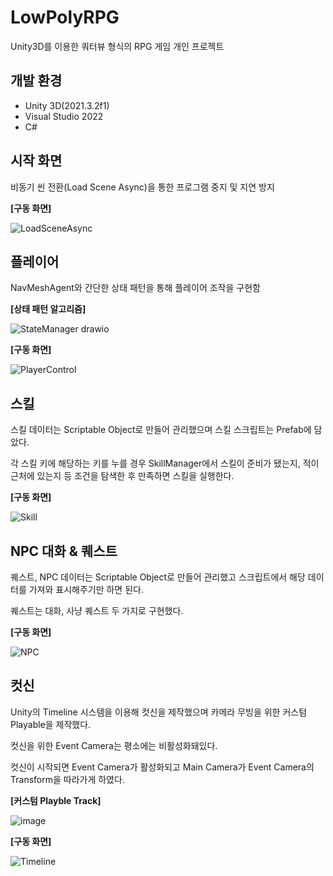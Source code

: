 # LowPolyRPG
Unity3D를 이용한 쿼터뷰 형식의 RPG 게임 개인 프로젝트

## 개발 환경
- Unity 3D(2021.3.2f1)
- Visual Studio 2022
- C#

## 시작 화면
비동기 씬 전환(Load Scene Async)을 통한 프로그램 중지 및 지연 방지

**[구동 화면]**

![LoadSceneAsync](https://user-images.githubusercontent.com/80217301/211596011-16f210e4-0e3b-4c75-87f2-f089b7d6cbe9.gif)

 
## 플레이어
NavMeshAgent와 간단한 상태 패턴을 통해 플레이어 조작을 구현함

**[상태 패턴 알고리즘]**

![StateManager drawio](https://user-images.githubusercontent.com/80217301/211600927-6c90d740-3f15-47f0-9b52-576b0ae9d293.png)

**[구동 화면]**

![PlayerControl](https://user-images.githubusercontent.com/80217301/211601948-72593636-6cf0-4e16-b189-6abe67fb959c.gif)


## 스킬
스킬 데이터는 Scriptable Object로 만들어 관리했으며 스킬 스크립트는 Prefab에 담았다.

각 스킬 키에 해당하는 키를 누를 경우 SkillManager에서 스킬이 준비가 됐는지, 적이 근처에 있는지 등 조건을 탐색한 후 만족하면 스킬을 실행한다.

**[구동 화면]**

![Skill](https://user-images.githubusercontent.com/80217301/212345836-f4a44629-24a0-42a3-9e65-176bb70643be.gif)

## NPC 대화 & 퀘스트
퀘스트, NPC 데이터는 Scriptable Object로 만들어 관리했고 스크립트에서 해당 데이터를 가져와 표시해주기만 하면 된다.

퀘스트는 대화, 사냥 퀘스트 두 가지로 구현했다.

**[구동 화면]**

![NPC](https://user-images.githubusercontent.com/80217301/212357760-42430250-d4ae-48e7-8541-e29db45a1935.gif)

## 컷신
Unity의 Timeline 시스템을 이용해 컷신을 제작했으며 카메라 무빙을 위한 커스텀 Playable을 제작했다.

컷신을 위한 Event Camera는 평소에는 비활성화돼있다.

컷신이 시작되면 Event Camera가 활성화되고 Main Camera가 Event Camera의 Transform을 따라가게 하였다.

**[커스텀 Playble Track]**

![image](https://user-images.githubusercontent.com/80217301/212466062-20b67b6c-d536-4d1f-8c0a-4beadcf3067a.png)

**[구동 화면]**

![Timeline](https://user-images.githubusercontent.com/80217301/212466142-2c8d4224-5475-4145-9208-0e48e2a79953.gif)

